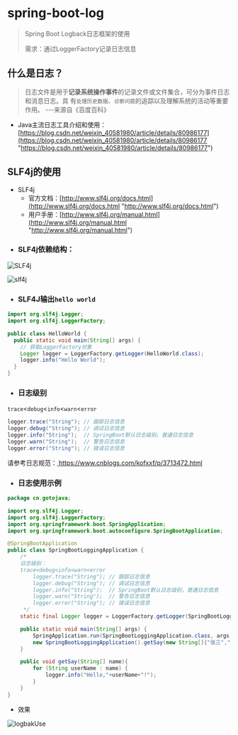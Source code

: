 # spring-boot-log #
> Spring Boot Logback日志框架的使用
>
> 需求：通过LoggerFactory记录日志信息

## 什么是日志？ ##
> 日志文件是用于**记录系统操作事件**的记录文件或文件集合，可分为事件日志和消息日志。具
> 有`处理历史数据`、`诊断问题`的追踪以及理解系统的活动等重要作用。
> ---来源自《百度百科》

- Java主流日志工具介绍和使用：[https://blog.csdn.net/weixin_40581980/article/details/80986177](https://blog.csdn.net/weixin_40581980/article/details/80986177 "https://blog.csdn.net/weixin_40581980/article/details/80986177")

## SLF4j的使用 ##
+ SLF4j
	- 官方文档：[http://www.slf4j.org/docs.html](http://www.slf4j.org/docs.html "http://www.slf4j.org/docs.html")
	- 用户手册：[http://www.slf4j.org/manual.html](http://www.slf4j.org/manual.html "http://www.slf4j.org/manual.html")

- ### SLF4j依赖结构： ###
![SLF4j](http://www.slf4j.org/images/concrete-bindings.png)


![slf4j](http://www.slf4j.org/images/legacy.png)

- ### SLF4J输出`hello world` ###

```java
import org.slf4j.Logger;
import org.slf4j.LoggerFactory;

public class HelloWorld {
  public static void main(String[] args) {
  	// 获取LoggerFactory对象
    Logger logger = LoggerFactory.getLogger(HelloWorld.class);
    logger.info("Hello World");
  }
}
```
- ### 日志级别 ###
`trace`<`debug`<`info`<`warn`<`error`
```java
logger.trace("String");	// 跟踪日志信息
logger.debug("String");	// 调试日志信息
logger.info("String");  // SpringBoot默认日志级别，普通日志信息
logger.warn("String");	// 警告日志信息
logger.error("String");	// 错误日志信息
```

请参考日志规范：[ https://www.cnblogs.com/kofxxf/p/3713472.html ]( https://www.cnblogs.com/kofxxf/p/3713472.html )

- ### 日志使用示例

```java
package cn.gotojava;

import org.slf4j.Logger;
import org.slf4j.LoggerFactory;
import org.springframework.boot.SpringApplication;
import org.springframework.boot.autoconfigure.SpringBootApplication;

@SpringBootApplication
public class SpringBootLoggingApplication {
    /*
    日志级别：
    trace<debug<info<warn<error
        logger.trace("String");	// 跟踪日志信息
        logger.debug("String");	// 调试日志信息
        logger.info("String");  // SpringBoot默认日志级别，普通日志信息
        logger.warn("String");	// 警告日志信息
        logger.error("String");	// 错误日志信息
     */
    static final Logger logger = LoggerFactory.getLogger(SpringBootLoggingApplication.class);

    public static void main(String[] args) {
        SpringApplication.run(SpringBootLoggingApplication.class, args);
        new SpringBootLoggingApplication().getSay(new String[]{"张三","李四","王五"});
    }

    public void getSay(String[] name){
        for (String userName : name) {
            logger.info("Hello,"+userName+"!");
        }
    }
}
```

- 效果

![logbakUse](http://cloudstorage.gotojava.cn/logbackUse.png)
